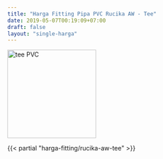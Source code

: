 ```yaml
---
title: "Harga Fitting Pipa PVC Rucika AW - Tee"
date: 2019-05-07T00:19:09+07:00
draft: false
layout: "single-harga"
---
```


<img src="../img/fitting-pvc/tee.png" alt="tee PVC" width="200" />

{{< partial "harga-fitting/rucika-aw-tee" >}}
